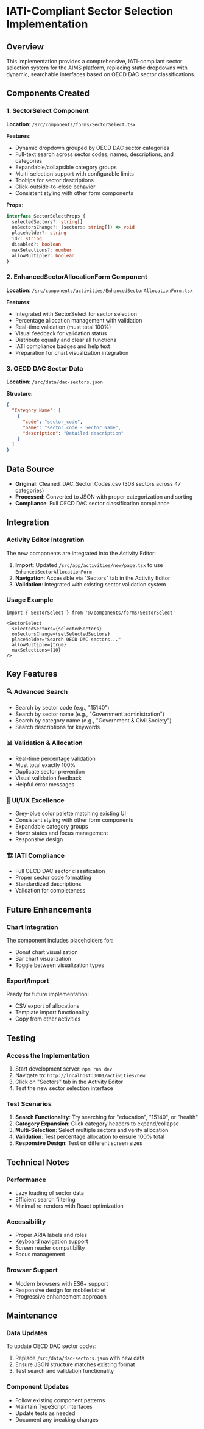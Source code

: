 # IATI-Compliant Sector Selection Implementation

## Overview
This implementation provides a comprehensive, IATI-compliant sector selection system for the AIMS platform, replacing static dropdowns with dynamic, searchable interfaces based on OECD DAC sector classifications.

## Components Created

### 1. SectorSelect Component
**Location**: `/src/components/forms/SectorSelect.tsx`

**Features**:
- Dynamic dropdown grouped by OECD DAC sector categories
- Full-text search across sector codes, names, descriptions, and categories
- Expandable/collapsible category groups
- Multi-selection support with configurable limits
- Tooltips for sector descriptions
- Click-outside-to-close behavior
- Consistent styling with other form components

**Props**:
```typescript
interface SectorSelectProps {
  selectedSectors?: string[]
  onSectorsChange?: (sectors: string[]) => void
  placeholder?: string
  id?: string
  disabled?: boolean
  maxSelections?: number
  allowMultiple?: boolean
}
```

### 2. EnhancedSectorAllocationForm Component
**Location**: `/src/components/activities/EnhancedSectorAllocationForm.tsx`

**Features**:
- Integrated with SectorSelect for sector selection
- Percentage allocation management with validation
- Real-time validation (must total 100%)
- Visual feedback for validation status
- Distribute equally and clear all functions
- IATI compliance badges and help text
- Preparation for chart visualization integration

### 3. OECD DAC Sector Data
**Location**: `/src/data/dac-sectors.json`

**Structure**:
```json
{
  "Category Name": [
    {
      "code": "sector_code",
      "name": "sector_code - Sector Name",
      "description": "Detailed description"
    }
  ]
}
```

## Data Source
- **Original**: Cleaned_DAC_Sector_Codes.csv (308 sectors across 47 categories)
- **Processed**: Converted to JSON with proper categorization and sorting
- **Compliance**: Full OECD DAC sector classification compliance

## Integration

### Activity Editor Integration
The new components are integrated into the Activity Editor:

1. **Import**: Updated `/src/app/activities/new/page.tsx` to use `EnhancedSectorAllocationForm`
2. **Navigation**: Accessible via "Sectors" tab in the Activity Editor
3. **Validation**: Integrated with existing sector validation system

### Usage Example
```tsx
import { SectorSelect } from '@/components/forms/SectorSelect'

<SectorSelect
  selectedSectors={selectedSectors}
  onSectorsChange={setSelectedSectors}
  placeholder="Search OECD DAC sectors..."
  allowMultiple={true}
  maxSelections={10}
/>
```

## Key Features

### 🔍 Advanced Search
- Search by sector code (e.g., "15140")
- Search by sector name (e.g., "Government administration")
- Search by category name (e.g., "Government & Civil Society")
- Search descriptions for keywords

### 📊 Validation & Allocation
- Real-time percentage validation
- Must total exactly 100%
- Duplicate sector prevention
- Visual validation feedback
- Helpful error messages

### 🎨 UI/UX Excellence
- Grey-blue color palette matching existing UI
- Consistent styling with other form components
- Expandable category groups
- Hover states and focus management
- Responsive design

### 🏗️ IATI Compliance
- Full OECD DAC sector classification
- Proper sector code formatting
- Standardized descriptions
- Validation for completeness

## Future Enhancements

### Chart Integration
The component includes placeholders for:
- Donut chart visualization
- Bar chart visualization
- Toggle between visualization types

### Export/Import
Ready for future implementation:
- CSV export of allocations
- Template import functionality
- Copy from other activities

## Testing

### Access the Implementation
1. Start development server: `npm run dev`
2. Navigate to: `http://localhost:3001/activities/new`
3. Click on "Sectors" tab in the Activity Editor
4. Test the new sector selection interface

### Test Scenarios
1. **Search Functionality**: Try searching for "education", "15140", or "health"
2. **Category Expansion**: Click category headers to expand/collapse
3. **Multi-Selection**: Select multiple sectors and verify allocation
4. **Validation**: Test percentage allocation to ensure 100% total
5. **Responsive Design**: Test on different screen sizes

## Technical Notes

### Performance
- Lazy loading of sector data
- Efficient search filtering
- Minimal re-renders with React optimization

### Accessibility
- Proper ARIA labels and roles
- Keyboard navigation support
- Screen reader compatibility
- Focus management

### Browser Support
- Modern browsers with ES6+ support
- Responsive design for mobile/tablet
- Progressive enhancement approach

## Maintenance

### Data Updates
To update OECD DAC sector codes:
1. Replace `/src/data/dac-sectors.json` with new data
2. Ensure JSON structure matches existing format
3. Test search and validation functionality

### Component Updates
- Follow existing component patterns
- Maintain TypeScript interfaces
- Update tests as needed
- Document any breaking changes